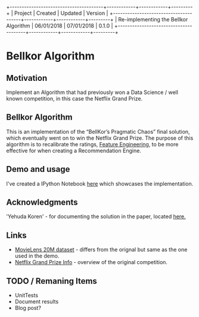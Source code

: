 
+---------------------------------------+------------+------------+---------+
| Project                               | Created    | Updated    | Version |
+---------------------------------------+------------+------------+---------+
| Re-implementing the Bellkor Algorithm | 06/01/2018 | 07/01/2018 | 0.1.0   |
+---------------------------------------+------------+------------+---------+

Bellkor Algorithm
=================

Motivation
----------

Implement an Algorithm that had previously won a Data Science / well known competition, in this case the Netflix Grand Prize.

Bellkor Algorithm
-----------------

This is an implementation of the “BellKor’s Pragmatic Chaos” final solution, which eventually went on to win the Netflix Grand Prize. The purpose of this algorithm is to recalibrate the ratings, [Feature Engineering](https://en.wikipedia.org/wiki/Feature_engineering), to be more effective for when creating a Recommendation Engine.

Demo and usage
--------------

I've created a IPython Notebook [here](resources/Demo.ipynb) which showcases the implementation.

Acknowledgments
---------------

'Yehuda Koren' - for documenting the solution in the paper, located [here.](https://netflixprize.com/assets/GrandPrize2009_BPC_BellKor.pdf)

Links
-----

*   [MovieLens 20M dataset](https://grouplens.org/datasets/movielens/) - differs from the orignal but same as the one used in the demo.
*   [Netflix Grand Prize Info](https://en.wikipedia.org/wiki/Netflix_Prize) - overview of the original competition.

TODO / Remaning Items
---------------------

*   UnitTests
*   Document results
*   Blog post?
